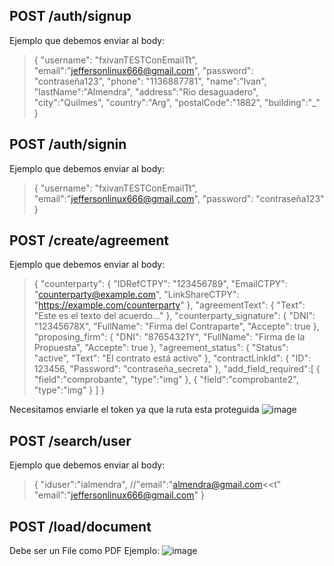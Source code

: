 ## POST /auth/signup
Ejemplo que debemos enviar al body:
>{
  "username": "fxivanTESTConEmailTt",
  "email":"jeffersonlinux666@gmail.com",
  "password": "contraseña123",
  "phone": "1136887781",
  "name":"Ivan",
  "lastName":"Almendra",
  "address":"Rio desaguadero",
  "city":"Quilmes",
  "country":"Arg",
  "postalCode":"1882",
  "building":"_"
}

## POST /auth/signin
Ejemplo que debemos enviar al body:
>{
  "username": "fxivanTESTConEmailTt",
  "email":"jeffersonlinux666@gmail.com",
  "password": "contraseña123"
}

## POST /create/agreement
Ejemplo que debemos enviar al body:
>{
  "counterparty": {
    "IDRefCTPY": "123456789",
    "EmailCTPY": "counterparty@example.com",
    "LinkShareCTPY": "https://example.com/counterparty"
  },
  "agreementText": {
    "Text": "Este es el texto del acuerdo..."
  },
  "counterparty_signature": {
    "DNI": "12345678X",
    "FullName": "Firma del Contraparte",
    "Accepte": true
  },
  "proposing_firm": {
    "DNI": "87654321Y",
    "FullName": "Firma de la Propuesta",
    "Accepte": true
  },
  "agreement_status": {
    "Status": "active",
    "Text": "El contrato está activo"
  },
  "contractLinkId": {
    "ID": 123456,
    "Password": "contraseña_secreta"
  },
  "add_field_required":[
    {
    "field":"comprobante",
    "type":"img"
    },
    {
    "field":"comprobante2",
    "type":"img"
    }
  ]
}

Necesitamos enviarle el token ya que la ruta esta proteguida
![image](https://github.com/FxIvan/microservice-tratoseguro/assets/62405720/a93f3ce7-28b9-4345-9862-cf48aa47a3fc)

## POST /search/user
Ejemplo que debemos enviar al body:
>{
    "iduser":"ialmendra",
    //"email":"almendra@gmail.com<<t"
    "email":"jeffersonlinux666@gmail.com"
}
>

## POST /load/document
Debe ser un File como PDF
Ejemplo:
![image](https://github.com/FxIvan/microservice-tratoseguro/assets/62405720/ae1ac73a-5b6b-4ccf-a259-619c7085d5df)




